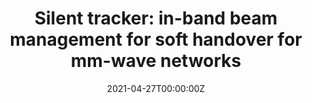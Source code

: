 ---
title: 'Silent tracker: in-band beam management for soft handover for mm-wave networks'
authors:
- Venkata Siva Santosh Ganji
- admin
- Jaewon Kim
- P. R. Kumar
# author_notes:
# - "Equal contribution"
# - "Equal contribution"
date: "2021-04-27T00:00:00Z"
# doi: ""

# Schedule page publish date (NOT publication's date).
# publishDate: "2021-04-27T00:00:00Z"

# Publication type.
# Accepts a single type but formatted as a YAML list (for Hugo requirements).
# Enter a publication type from the CSL standard.
publication_types: ["paper-conference"]

# Publication name and optional abbreviated publication name.
publication: "*Proceedings of the SIGCOMM ’21 Poster and Demo Sessions*"
publication_short: "*SIGCOMM ’21*"

tags:
- 5G mmWave
featured: false

# links:
# - name: ""
#   url: ""
url_pdf: https://dl.acm.org/doi/10.1145/3472716.3472871
# url_code: 'https://github.com/HugoBlox/hugo-blox-builder'
# url_dataset: ''
# url_poster: ''
# url_project: ''
# url_slides: ''
# url_source: ''
# url_video: ''
---